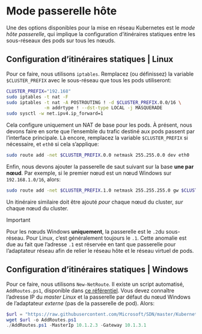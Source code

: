 # <a name="host-gateway-mode"></a>Mode passerelle hôte #
Une des options disponibles pour la mise en réseau Kubernetes est le *mode hôte passerelle*, qui implique la configuration d’itinéraires statiques entre les sous-réseaux des pods sur tous les nœuds.


## <a name="configuring-static-routes--linux"></a>Configuration d’itinéraires statiques | Linux ##
Pour ce faire, nous utilisons `iptables`. Remplacez (ou définissez) la variable `$CLUSTER_PREFIX` avec le sous-réseau que tous les pods utiliseront:

```bash
CLUSTER_PREFIX="192.168"
sudo iptables -t nat -F
sudo iptables -t nat -A POSTROUTING ! -d $CLUSTER_PREFIX.0.0/16 \
              -m addrtype ! --dst-type LOCAL -j MASQUERADE
sudo sysctl -w net.ipv4.ip_forward=1
```

Cela configure uniquement un NAT de base pour les pods. À présent, nous devons faire en sorte que l’ensemble du trafic destiné aux pods passent par l’interface principale. Là encore, remplacez la variable `$CLUSTER_PREFIX` si nécessaire, et `eth0` si cela s’applique:

```bash
sudo route add -net $CLUSTER_PREFIX.0.0 netmask 255.255.0.0 dev eth0
```

Enfin, nous devons ajouter la passerelle de saut suivant sur la base **une par nœud**. Par exemple, si le premier nœud est un nœud Windows sur `192.168.1.0/16`, alors:

```bash
sudo route add -net $CLUSTER_PREFIX.1.0 netmask 255.255.255.0 gw $CLUSTER_PREFIX.1.2 dev eth0
```

Un itinéraire similaire doit être ajouté *pour* chaque nœud du cluster, *sur* chaque nœud du cluster.


<a name="explanation-2-suffix"></a>
> [!Important]  
> Pour les nœuds Windows **uniquement**, la passerelle est le `.2`du sous-réseau. Pour Linux, c’est généralement toujours le `.1`. Cette anomalie est due au fait que l’adresse `.1` est réservée en tant que passerelle pour l’adaptateur réseau afin de relier le réseau hôte et le réseau virtuel de pods.


## <a name="configuring-static-routes--windows"></a>Configuration d’itinéraires statiques | Windows ##
Pour ce faire, nous utilisons `New-NetRoute`. Il existe un script automatisé, `AddRoutes.ps1`, disponible dans [ce référentiel](https://github.com/Microsoft/SDN/blob/master/Kubernetes/windows/AddRoutes.ps1). Vous devez connaître l’adresse IP du *master Linux* et la passerelle par défaut du nœud Windows de l’adaptateur *externe* (pas de la passerelle de pod). Alors:

```powershell
$url = "https://raw.githubusercontent.com/Microsoft/SDN/master/Kubernetes/windows/AddRoutes.ps1"
wget $url -o AddRoutes.ps1
./AddRoutes.ps1 -MasterIp 10.1.2.3 -Gateway 10.1.3.1
```
